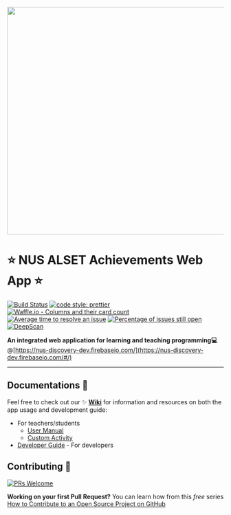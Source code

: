 <p align="center">
  <a href="https://nus-discovery-dev.firebaseio.com/#/home" target="_blank" rel="noopener noreferrer">
    <img width="530" src="https://github.com/FeynmanDNA/achievements/blob/WikiandReadME/src/assets/NUS_ALSET_Achievements_Logo.png">
  </a>
</p>

# :star: NUS ALSET Achievements Web App :star:

[![Build Status](https://travis-ci.org/NUS-ALSET/achievements.svg?branch=master)](https://travis-ci.org/NUS-ALSET/achievements)
[![code style: prettier](https://img.shields.io/badge/code_style-prettier-ff69b4.svg?style=flat-square)](https://github.com/prettier/prettier)
[![Waffle.io - Columns and their card count](https://badge.waffle.io/NUS-ALSET/achievements.svg?columns=all)](https://waffle.io/NUS-ALSET/achievements)
[![Average time to resolve an issue](http://isitmaintained.com/badge/resolution/NUS-ALSET/achievements.svg)](http://isitmaintained.com/project/NUS-ALSET/achievements "Average time to resolve an issue")
[![Percentage of issues still open](http://isitmaintained.com/badge/open/NUS-ALSET/achievements.svg)](http://isitmaintained.com/project/NUS-ALSET/achievements "Percentage of issues still open")
[![DeepScan](https://deepscan.io/api/teams/2993/projects/4550/branches/36873/badge/grade.svg)](https://deepscan.io/dashboard/#view=project&tid=2993&pid=4550&bid=36873)


**An integrated web application for learning and teaching programming:computer:**
@[https://nus-discovery-dev.firebaseio.com/](https://nus-discovery-dev.firebaseio.com/#/)

***

## Documentations :blue_book:
Feel free to check out our :sparkles: **[Wiki](https://github.com/NUS-ALSET/achievements/wiki)** for information and resources on both the app usage and development guide:
- For teachers/students  
  - [User Manual](https://github.com/NUS-ALSET/achievements/wiki/User-Manual)  
  - [Custom Activity](http://bit.ly/customActivity_ALSET)
- [Developer Guide](https://github.com/NUS-ALSET/achievements/wiki/Get-Started-With-Development) - For developers

## Contributing :gift:

[![PRs Welcome](https://img.shields.io/badge/PRs-welcome-brightgreen.svg?style=flat-square)](http://makeapullrequest.com)

**Working on your first Pull Request?** You can learn how from this *free* series [How to Contribute to an Open Source Project on GitHub](https://egghead.io/series/how-to-contribute-to-an-open-source-project-on-github)
